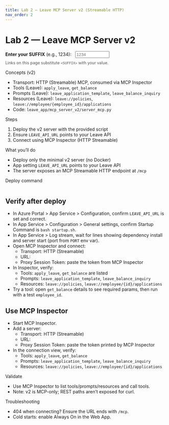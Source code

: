 ```yaml
---
title: Lab 2 — Leave MCP Server v2 (Streamable HTTP)
nav_order: 2
---
```


# Lab 2 — Leave MCP Server v2

<div class="suffix-picker">
  <label for="suffix-input"><strong>Enter your SUFFIX</strong> (e.g., 1234): </label>
  <input id="suffix-input" type="text" placeholder="1234" style="width: 8em; margin-left: 0.5rem;" />
  <p style="margin-top: 0.5rem; font-size: 0.9em; color: #555;">Links on this page substitute <code>&lt;SUFFIX&gt;</code> with your value.</p>
</div>

<script src="./assets/suffix.js"></script>

Concepts (v2)
- Transport: HTTP (Streamable) MCP, consumed via MCP Inspector
- Tools (Leave): `apply_leave`, `get_balance`
- Prompts (Leave): `leave_application_template`, `leave_balance_inquiry`
- Resources (Leave): `leave://policies`, `leave://employee/{employee_id}/applications`
- Code: `leave_app/mcp_server_v2/server_mcp.py`

Steps
1) Deploy the v2 server with the provided script
2) Ensure `LEAVE_API_URL` points to your Leave API
3) Connect using MCP Inspector (HTTP Streamable)

What you’ll do
- Deploy only the minimal v2 server (no Docker)
- App setting `LEAVE_API_URL` points to your Leave API
- The server exposes an MCP Streamable HTTP endpoint at `/mcp`

Deploy command

<pre><code class="language-bash" data-template="SUFFIX=&lt;SUFFIX&gt; ./scripts/deploy_leave_mcp_v2.sh"></code></pre>

## Verify after deploy
- In Azure Portal > App Service > Configuration, confirm `LEAVE_API_URL` is set and correct.
- In App Service > Configuration > General settings, confirm Startup Command is `bash startup.sh`.
- In App Service > Log stream, wait for lines showing dependency install and server start (port from `PORT` env var).
- Open MCP Inspector and connect:
  - Transport: HTTP (Streamable)
  - URL: <span data-suffix-bind data-template="https://mcp-leave-mcp-v2-&lt;SUFFIX&gt;.azurewebsites.net/mcp"></span>
  - Proxy Session Token: paste the token from MCP Inspector
- In Inspector, verify:
  - Tools: `apply_leave`, `get_balance` are listed
  - Prompts: `leave_application_template`, `leave_balance_inquiry`
  - Resources: `leave://policies`, `leave://employee/{id}/applications`
- Try a tool: open `get_balance` details to see required params, then run with a test `employee_id`.

## Use MCP Inspector
- Start MCP Inspector.
- Add a server:
  - Transport: HTTP (Streamable)
  - URL: <span data-suffix-bind data-template="https://mcp-leave-mcp-v2-&lt;SUFFIX&gt;.azurewebsites.net/mcp"></span>
  - Proxy Session Token: paste the token printed by MCP Inspector
- In the connection view, verify:
  - Tools: `apply_leave`, `get_balance`
  - Prompts: `leave_application_template`, `leave_balance_inquiry`
  - Resources: `leave://policies`, `leave://employee/{id}/applications`

Validate
- Use MCP Inspector to list tools/prompts/resources and call tools.
- Note: v2 is MCP-only; REST paths aren’t exposed for curl.

Troubleshooting
- 404 when connecting? Ensure the URL ends with `/mcp`.
- Cold starts: enable Always On in the Web App.
